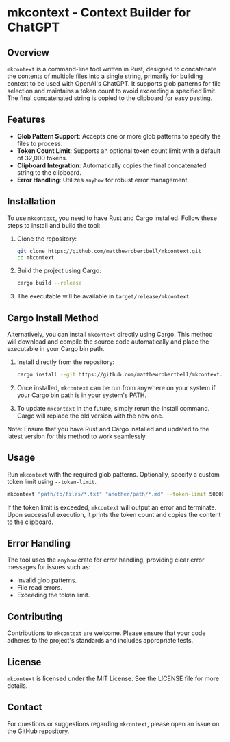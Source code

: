 
# mkcontext - Context Builder for ChatGPT

## Overview

`mkcontext` is a command-line tool written in Rust, designed to concatenate the contents of multiple files into a single string, primarily for building context to be used with OpenAI's ChatGPT. It supports glob patterns for file selection and maintains a token count to avoid exceeding a specified limit. The final concatenated string is copied to the clipboard for easy pasting.

## Features

- **Glob Pattern Support**: Accepts one or more glob patterns to specify the files to process.
- **Token Count Limit**: Supports an optional token count limit with a default of 32,000 tokens.
- **Clipboard Integration**: Automatically copies the final concatenated string to the clipboard.
- **Error Handling**: Utilizes `anyhow` for robust error management.

## Installation

To use `mkcontext`, you need to have Rust and Cargo installed. Follow these steps to install and build the tool:

1. Clone the repository:
   ```bash
   git clone https://github.com/matthewrobertbell/mkcontext.git
   cd mkcontext
   ```

2. Build the project using Cargo:
   ```bash
   cargo build --release
   ```

3. The executable will be available in `target/release/mkcontext`.

## Cargo Install Method

Alternatively, you can install `mkcontext` directly using Cargo. This method will download and compile the source code automatically and place the executable in your Cargo bin path.

1. Install directly from the repository:
   ```bash
   cargo install --git https://github.com/matthewrobertbell/mkcontext.git
   ```

2. Once installed, `mkcontext` can be run from anywhere on your system if your Cargo bin path is in your system's PATH.

3. To update `mkcontext` in the future, simply rerun the install command. Cargo will replace the old version with the new one.

Note: Ensure that you have Rust and Cargo installed and updated to the latest version for this method to work seamlessly.

## Usage

Run `mkcontext` with the required glob patterns. Optionally, specify a custom token limit using `--token-limit`.

```bash
mkcontext "path/to/files/*.txt" "another/path/*.md" --token-limit 50000
```

If the token limit is exceeded, `mkcontext` will output an error and terminate. Upon successful execution, it prints the token count and copies the content to the clipboard.

## Error Handling

The tool uses the `anyhow` crate for error handling, providing clear error messages for issues such as:

- Invalid glob patterns.
- File read errors.
- Exceeding the token limit.

## Contributing

Contributions to `mkcontext` are welcome. Please ensure that your code adheres to the project's standards and includes appropriate tests.

## License

`mkcontext` is licensed under the MIT License. See the LICENSE file for more details.

## Contact

For questions or suggestions regarding `mkcontext`, please open an issue on the GitHub repository.
